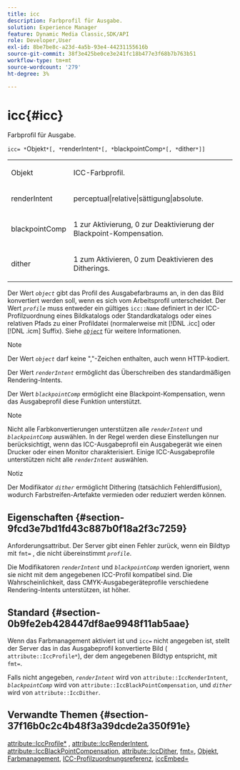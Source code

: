 ```yaml
---
title: icc
description: Farbprofil für Ausgabe.
solution: Experience Manager
feature: Dynamic Media Classic,SDK/API
role: Developer,User
exl-id: 8be7be8c-a23d-4a5b-93e4-44231155616b
source-git-commit: 38f3e425be0ce3e241fc18b477e3f68b7b763b51
workflow-type: tm+mt
source-wordcount: '279'
ht-degree: 3%

---
```


# icc{#icc}

Farbprofil für Ausgabe.

`icc= *`Objekt`*[, *`renderIntent`*[, *`blackpointComp`*[, *`dither`*]]`

<table id="simpletable_AC20916999004CDCBBB9888B3A8FB0A7"> 
 <tr class="strow"> 
  <td class="stentry"> <p><span class="codeph"> <span class="varname"> Objekt</span> </span> </p></td> 
  <td class="stentry"> <p>ICC-Farbprofil. </p></td> 
 </tr> 
 <tr class="strow"> 
  <td class="stentry"> <p><span class="codeph"> <span class="varname"> renderIntent</span></span> </p></td> 
  <td class="stentry"> <p><span class="codeph"> perceptual|relative|sättigung|absolute</span>. </p></td> 
 </tr> 
 <tr class="strow"> 
  <td class="stentry"> <p><span class="codeph"> <span class="varname"> blackpointComp</span></span> </p></td> 
  <td class="stentry"> <p>1 zur Aktivierung, 0 zur Deaktivierung der Blackpoint-Kompensation. </p></td> 
 </tr> 
 <tr class="strow"> 
  <td class="stentry"> <p><span class="codeph"> <span class="varname"> dither</span></span> </p></td> 
  <td class="stentry"> <p>1 zum Aktivieren, 0 zum Deaktivieren des Ditherings. </p></td> 
 </tr> 
</table>

Der Wert *`object`* gibt das Profil des Ausgabefarbraums an, in den das Bild konvertiert werden soll, wenn es sich vom Arbeitsprofil unterscheidet. Der Wert *`profile`* muss entweder ein gültiges `icc::Name` definiert in der ICC-Profilzuordnung eines Bildkatalogs oder Standardkatalogs oder eines relativen Pfads zu einer Profildatei (normalerweise mit [!DNL .icc] oder [!DNL .icm] Suffix). Siehe [*`object`*](../../../../../is-api/http-ref/image-serving-api-ref/c-http-protocol-reference/c-data-types/r-object.md#reference-2591bd24548d462782c68d138ef795a0) für weitere Informationen.

>[!NOTE]
>
>Der Wert *`object`* darf keine &quot;,&quot;-Zeichen enthalten, auch wenn HTTP-kodiert.

Der Wert *`renderIntent`* ermöglicht das Überschreiben des standardmäßigen Rendering-Intents.

Der Wert *`blackpointComp`* ermöglicht eine Blackpoint-Kompensation, wenn das Ausgabeprofil diese Funktion unterstützt.

>[!NOTE]
>
>Nicht alle Farbkonvertierungen unterstützen alle *`renderIntent`* und *`blackpointComp`* auswählen. In der Regel werden diese Einstellungen nur berücksichtigt, wenn das ICC-Ausgabeprofil ein Ausgabegerät wie einen Drucker oder einen Monitor charakterisiert. Einige ICC-Ausgabeprofile unterstützen nicht alle *`renderIntent`* auswählen.

Notiz

Der Modifikator *`dither`* ermöglicht Dithering (tatsächlich Fehlerdiffusion), wodurch Farbstreifen-Artefakte vermieden oder reduziert werden können.

## Eigenschaften {#section-9fcd3e7bd1fd43c887b0f18a2f3c7259}

Anforderungsattribut. Der Server gibt einen Fehler zurück, wenn ein Bildtyp mit `fmt=` , die nicht übereinstimmt *`profile`*.

Die Modifikatoren *`renderIntent`* und *`blackpointComp`* werden ignoriert, wenn sie nicht mit dem angegebenen ICC-Profil kompatibel sind. Die Wahrscheinlichkeit, dass CMYK-Ausgabegeräteprofile verschiedene Rendering-Intents unterstützen, ist höher.

## Standard {#section-0b9fe2eb428447df8ae9948f11ab5aae}

Wenn das Farbmanagement aktiviert ist und `icc=` nicht angegeben ist, stellt der Server das in das Ausgabeprofil konvertierte Bild ( `attribute::IccProfile*`), der dem angegebenen Bildtyp entspricht, mit `fmt=`.

Falls nicht angegeben, *`renderIntent`* wird von `attribute::IccRenderIntent`, *`blackpointComp`* wird von `attribute::IccBlackPointCompensation`, und *`dither`* wird von `attribute::IccDither`.

## Verwandte Themen {#section-37f16b0c2c4b48f3a39dcde2a350f91e}

[attribute::IccProfile*](../../../../../is-api/image-catalog/image-serving-api-ref/c-image-catalog-reference/c-attributes-reference/r-iccprofilecmyk.md#reference-db89f9dac33e447cadb359ec1ba27ee0) , [attribute::IccRenderIntent](../../../../../is-api/image-catalog/image-serving-api-ref/c-image-catalog-reference/c-attributes-reference/r-iccrenderintent.md#reference-012f207f28bd4406a5368d23ed95a51f), [attribute::IccBlackPointCompensation](../../../../../is-api/image-catalog/image-serving-api-ref/c-image-catalog-reference/c-attributes-reference/r-iccblackpointcompensation.md#reference-357626375ee140d1807f0c05171c733f), [attribute::IccDither](../../../../../is-api/image-catalog/image-serving-api-ref/c-image-catalog-reference/c-attributes-reference/r-iccdither.md#reference-914d0d0567364246b4016d45c0ada85b), [fmt=](../../../../../is-api/http-ref/image-serving-api-ref/c-http-protocol-reference/c-command-reference/r-is-http-fmt.md#reference-cdf10043423b45ba9fe15157fb3ae37a), [Objekt](../../../../../is-api/http-ref/image-serving-api-ref/c-http-protocol-reference/c-data-types/r-object.md#reference-2591bd24548d462782c68d138ef795a0), [Farbmanagement](../../../../../is-api/http-ref/image-serving-api-ref/c-http-protocol-reference/c-syntax-and-features/r-color-management.md#reference-c7e4a72d589145189f7e4bcb6b4544d7), [ICC-Profilzuordnungsreferenz](../../../../../is-api/image-catalog/image-serving-api-ref/c-image-catalog-reference/c-icc-profile-map-reference/c-icc-profile-map-reference.md#concept-57b9148ce55249cd825cb7ee19ed057c), [iccEmbed=](../../../../../is-api/http-ref/image-serving-api-ref/c-http-protocol-reference/c-command-reference/r-iccembed.md#reference-e3b774fb322046a2a6dde3a7bab5583e)

